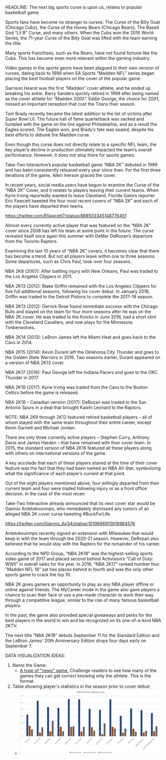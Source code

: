 HEADLINE: The next big sports curse is upon us, relates to popular basketball game

Sports fans have become no stranger to curses: The Curse of the Billy Goat (Chicago Cubs), the Curse of the Honey Bears (Chicago Bears), The Based God “Lil B” Curse, and many others. When the Cubs won the 2016 World Series, the 71-year Curse of the Billy Goat was lifted with the team earning the title. 

Many sports franchises, such as the Bears, have not found fortune like the Cubs. This has become even more relevant within the gaming industry.

Video games in the sports genre have been plagued to their own version of curses, dating back to 1999 when EA Sports “Madden NFL” series began placing the best football players on the cover of the popular game. 

Garrison Hearst was the first “Madden” cover athlete, and he ended up breaking his ankle. Barry Sanders quickly retired in 1999 after being named as the cover athlete for “Madden 2000”. Eddie George, the choice for 2001, missed an important reception that cost the Titans their season. 

Tom Brady recently became the latest addition to the list of victims after Super Bowl LII. The future hall of fame quarterback was sacked and fumbled with the game on the line against Philadelphia, and as a result the Eagles scored. The Eagles won, and Brady’s fate was sealed, despite his best efforts to debunk the Madden curse.

Even though this curse does not directly relate to a specific NFL team, the key player’s decline in production ultimately impacted the team’s overall performance. However, it does not stop there for sports games. 

Take-Two Interactive’s popular basketball game “NBA 2K” debuted in 1999 and has been consistently released every year since then. For the first three iterations of the game, Allen Iverson graced the cover. 

In recent years, social media users have begun to examine the Curse of the “NBA 2K” Cover, and it relates to players leaving their current teams. When Kyrie Irving reportedly wanted to leave Cleveland, Florida Gators reporter Eric Fawcett tweeted the four most recent covers of “NBA 2K” and each of the players have departed their teams.

https://twitter.com/Efawcett7/status/888503345148776451 

Almost every currently active player that was featured on the “NBA 2K” cover since 2008 has left his team at some point in the future. The curse revealed itself once again this summer with DeMar DeRozan’s departure from the Toronto Raptors.

Examining the last 10 years of “NBA 2K” covers, it becomes clear that there has become a trend. But not all players leave within one to three seasons. Some departures, such as Chris Paul, took over four seasons. 

NBA 2K8 (2007): After battling injury with New Orleans, Paul was traded to the Los Angeles Clippers in 2011.

NBA 2K13 (2012): Blake Griffin remained with the Los Angeles Clippers for five full additional seasons, following his cover debut. In January 2018, Griffin was traded to the Detroit Pistons to complete the 2017-18 season.

NBA 2K13 (2012): Derrick Rose found immediate success with the Chicago Bulls and stayed on the team for four more seasons after he was on the NBA 2K cover. He was traded to the Knicks in June 2016, had a short stint with the Cleveland Cavaliers, and now plays for the Minnesota Timberwolves.

NBA 2K14 (2013): LeBron James left the Miami Heat and goes back to the Cavs in 2014.

NBA 2K15 (2014): Kevin Durant left the Oklahoma City Thunder and goes to the Golden State Warriors in 2016. Two seasons earlier, Durant appeared on a version of NBA 2K13 cover.

NBA 2K17 (2016): Paul George left the Indiana Pacers and goes to the OKC Thunder in 2017.

NBA 2K18 (2017): Kyrie Irving was traded from the Cavs to the Boston Celtics before the game is released. 

NBA 2K18 – Canadian version (2017): DeRozan was traded to the San Antonio Spurs in a deal that brought Kawhi Leonard to the Raptors.

NOTE: NBA 2K9 through 2K12 featured retired basketball players – all of whom stayed with the same team throughout their entire career, except Kevin Garnett and Michael Jordan. 

There are only three currently active players – Stephen Curry, Anthony Davis and James Harden – that have remained with their cover team. In 2015, the standard version of NBA 2K16 featured all these players along with others on international versions of the game. 

A key accolade that each of these players shared at the time of their cover feature was the fact that they had been named an NBA All-Star, symbolizing what the significance of each player’s current at that point.  

Out of the eight players mentioned above, four willingly departed from their current team and four were traded following injury or as a front office decision. In the case of the most recen

Take-Two Interactive already announced that its next cover star would be Giannis Antetokounmpo, who immediately dismissed any rumors of an alleged NBA 2K cover curse tweeting #BuckForLife. 

https://twitter.com/Giannis_An34/status/1019696915816984576 

Antetokounmpo recently signed an extension with Milwaukee that would keep in with the team through the 2020-21 season. However, DeRozan also believed that he would stay with the Raptors for the remainder of his career.

According to the NPD Group, “NBA 2K18” was the highest-selling sports video game of 2017 and placed second behind Activision’s “Call of Duty: WWII” in overall sales for the year. In 2016, “NBA 2K17” ranked number four. “Madden NFL 18” sat two places behind in fourth and was the only other sports game to crack the top 10. 

NBA 2K gives gamers an opportunity to play as any NBA player offline or online against friends. The MyCareer mode in the game also gave players a chance to scan their face or use a pre-made character to work their way through a competitive league, similar to the rise of many famous basketball players. 

In the past, the game also provided special giveaways and perks for the best players in the world to win and be recognized on its one-of-a-kind NBA 2KTV.

The next title “NBA 2K19” debuts September 11 for the Standard Edition and the LeBron James’ 20th Anniversary Edition drops four days early on September 7.


DATA VISUALIZATION IDEAS:
1. Name the Game: 
   - [A type of "news" game.](https://cdn.knightlab.com/libs/juxtapose/latest/embed/index.html?uid=13b8cecc-aa04-11e8-9dba-0edaf8f81e27) Challenge readers to see how many of the games they can get correct knowing only the athlete. This is the format.
2. Table showing player's statistics in the season prior to cover debut:
   - ![alt text](https://github.com/JourdanK/digitalframeworks-summer2018/blob/master/Table.png "NBA Players Stats")
